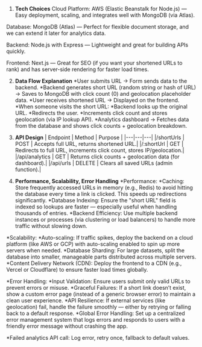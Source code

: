 1. **Tech Choices**
Cloud Platform:
AWS (Elastic Beanstalk for Node.js) — Easy deployment, scaling, and integrates well with MongoDB (via Atlas).

Database:
MongoDB (Atlas) — Perfect for flexible document storage, and we can extend it later for analytics data.

Backend:
Node.js with Express — Lightweight and great for building APIs quickly.

Frontend:
Next.js — Great for SEO (if you want your shortened URLs to rank) and has server-side rendering for faster load times.

2. **Data Flow Explanation**
*User submits URL → Form sends data to the backend.
*Backend generates short URL (random string or hash of URL) → Saves to MongoDB with click count (0) and geolocation placeholder data.
*User receives shortened URL → Displayed on the frontend.
*When someone visits the short URL:
  *Backend looks up the original URL.
  *Redirects the user.
  *Increments click count and stores geolocation (via IP lookup API).
*Analytics dashboard → Fetches data from the database and shows click counts + geolocation breakdown.

 3. **API Design**
| Endpoint |	Method | Purpose   |
|---|---|---|
|/shortUrls	| POST | Accepts full URL, returns shortened URL.|
|/:shortUrl	| GET	| Redirects to full URL, increments click count, stores IP/geolocation.|
|/api/analytics	| GET	| Returns click counts + geolocation data (for dashboard).|
|/api/urls	| DELETE	| Clears all saved URLs (admin function).|

4. **Performance, Scalability, Error Handling**
*Performance:
  *Caching: Store frequently accessed URLs in memory (e.g., Redis) to avoid hitting the database every time a link is clicked. This speeds up redirections significantly.
  *Database Indexing: Ensure the "short URL" field is indexed so lookups are faster — especially useful when handling thousands of entries.
  *Backend Efficiency: Use multiple backend instances or processes (via clustering or load balancers) to handle more traffic without slowing down.
  
*Scalability:
  *Auto-scaling: If traffic spikes, deploy the backend on a cloud platform (like AWS or GCP) with auto-scaling enabled to spin up more servers when needed.
  *Database Sharding: For large datasets, split the database into smaller, manageable parts distributed across multiple servers.
  *Content Delivery Network (CDN): Deploy the frontend to a CDN (e.g., Vercel or Cloudflare) to ensure faster load times globally.

*Error Handling:
  *Input Validation: Ensure users submit only valid URLs to prevent errors or misuse.
  *Graceful Failures: If a short link doesn’t exist, show a custom error page (instead of a generic browser error) to maintain a clean user experience.
  *API Resilience: If external services (like geolocation) fail, handle the failure smoothly — either by retrying or falling back to a default response.
  *Global Error Handling: Set up a centralized error management system that logs errors and responds to users with a friendly error message without crashing the app.
  
  *Failed analytics API call: Log error, retry once, fallback to default values.

